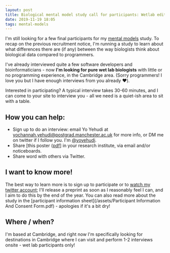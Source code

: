 ```yaml
---
layout: post
title: Biological mental model study call for participants: Wetlab edition
date: 2019-11-19 18:05
tags: mental-models
---
```


I'm still looking for a few final participants for my [mental models](/2019/07/29/call-for-participants.html) study. To recap on the previous recruitment notice, I'm running a study to learn about what differences there are (if any) between the way biologists think about biological data compared to programmers.

I've already interviewed quite a few software developers and bioinformaticians - now **I'm looking for pure wet lab biologists** with little or no programming experience, in the Cambridge area. (Sorry programmers! I love you but I have enough interviews from you already ❤️).

Interested in participating? A typical interview takes 30-60 minutes, and I can come to your site to interview you - all we need is a quiet-ish area to sit with a table.

## How you can help:

- Sign up to do an interview: email Yo Yehudi at yochannah.yehudi@postgrad.manchester.ac.uk for more info, or DM me on twitter if I follow you. I'm [@yoyehudi](https://twitter.com/yoyehudi).
- Share [this poster ([pdf](/assets/AdvertisingPosterv3_nov_2019.pdf)]  in your research institute, via email and/or noticeboards.
- Share word with others via Twitter.

## I want to know more!

The best way to learn more is to sign up to participate or to [watch my twitter account](https://twitter.com/yoyehudi); I'll release a preprint as soon as I reasonably feel I can, and I aim to do this by the end of the year. You can also read more about the study in the [participant information sheet](/assets/Participant Information And Consent Form.pdf) - apologies if it's a bit dry!

## Where / when?

I'm based at Cambridge, and right now I'm specifically looking for destinations in Cambridge where I can visit and perform 1-2 interviews onsite - wet lab participants only!
